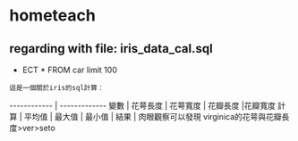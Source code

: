 # hometeach
## regarding with file: iris_data_cal.sql
* ECT * FROM car limit 100
```
這是一個關於iris的sql計算：
```
------------ | -------------
變數   | 花萼長度 | 花萼寬度 | 花瓣長度 |花瓣寬度
計算   | 平均值 | 最大值 | 最小值 |
結果 | 肉眼觀察可以發現 virginica的花萼與花瓣長度>ver>seto



